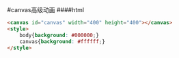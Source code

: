 #canvas高级动画
####html
```html
<canvas id="canvas" width="400" height="400"></canvas>
<style>
    body{background: #000000;}
    canvas{background: #ffffff;}
</style>
```
